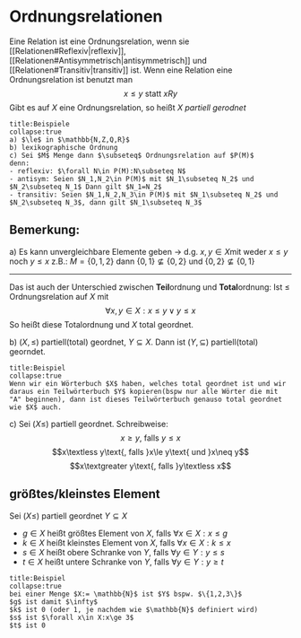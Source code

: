 # Ordnungsrelationen
Eine Relation ist eine Ordnungsrelation, wenn sie [[Relationen#Reflexiv|reflexiv]], [[Relationen#Antisymmetrisch|antisymmetrisch]] und [[Relationen#Transitiv|transitiv]] ist.
Wenn eine Relation eine Ordnungsrelation ist benutzt man
$$x\le y\text{ statt }xRy$$
Gibt es auf $X$ eine Ordnungsrelation, so heißt $X$ *partiell gerodnet*

```ad-example
title:Beispiele
collapse:true
a) $\le$ in $\mathbb{N,Z,Q,R}$
b) lexikographische Ordnung
c) Sei $M$ Menge dann $\subseteq$ Ordnungsrelation auf $P(M)$
denn:
- reflexiv: $\forall N\in P(M):N\subseteq N$
- antisym: Seien $N_1,N_2\in P(M)$ mit $N_1\subseteq N_2$ und $N_2\subseteq N_1$ Dann gilt $N_1=N_2$
- transitiv: Seien $N_1,N_2,N_3\in P(M)$ mit $N_1\subseteq N_2$ und $N_2\subseteq N_3$, dann gilt $N_1\subseteq N_3$
```
## Bemerkung:
a) Es kann unvergleichbare Elemente geben
-> d.g. $x,y\in X$mit weder $x\le y$ noch $y\le x$
z.B.: $M=\{0,1,2\}$ dann $\{0,1\}\nsubseteq\{0,2\}$ und $\{0,2\}\nsubseteq\{0,1\}$

---
Das ist auch der Unterschied zwischen **Teil**ordnung und **Total**ordnung:
Ist $\le$ Ordnungsrelation auf $X$ mit $$\forall x,y\in X:x\le y \vee y\le x$$
So heißt diese Totalordnung und $X$ total geordnet.

b) $(X,\le)$ partiell(total) geordnet, $Y\subseteq X$.
Dann ist $(Y,\subseteq)$ partiell(total) georndet.
```ad-example
title:Beispiel
collapse:true
Wenn wir ein Wörterbuch $X$ haben, welches total geordnet ist und wir daraus ein Teilwörterbuch $Y$ kopieren(bspw nur alle Wörter die mit "A" beginnen), dann ist dieses Teilwörterbuch genauso total geordnet wie $X$ auch.
```

c) Sei $(X\le)$ partiell geordnet. 
Schreibweise:
$$x\ge y\text{, falls }y\le x$$
$$x\textless y\text{, falls }x\le y\text{ und }x\neq y$$
$$x\textgreater y\text{, falls }y\textless x$$

## größtes/kleinstes Element
Sei $(X\le)$ partiell geordnet $Y\subseteq X$
- $g\in X$ heißt größtes Element von $X$, falls $\forall x\in X:x\le g$
- $k\in X$ heißt kleinstes Element von $X$, falls $\forall x\in X: k\le x$
- $s\in X$ heißt obere Schranke von $Y$, falls $\forall y\in Y:y\le s$
- $t \in X$ heißt untere Schranke von $Y$, falls $\forall y\in Y:y\ge t$
```ad-example
title:Beispiel
collapse:true
bei einer Menge $X:= \mathbb{N}$ ist $Y$ bspw. $\{1,2,3\}$
$g$ ist damit $\infty$
$k$ ist 0 (oder 1, je nachdem wie $\mathbb{N}$ definiert wird)
$s$ ist $\forall x\in X:x\ge 3$
$t$ ist 0
```